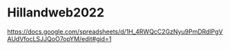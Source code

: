 # Hillandweb2022

https://docs.google.com/spreadsheets/d/1H_4RWQcC2GzNyu9PmDRdlPgVAUdVfocLSJJQoO7opYM/edit#gid=1
